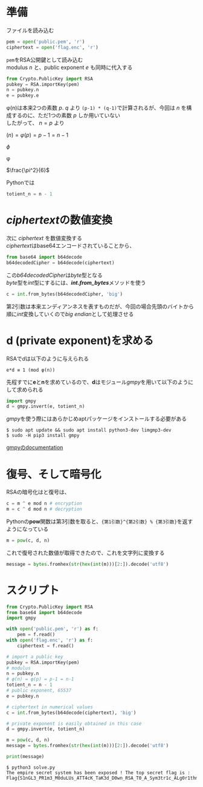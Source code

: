 <!-- TITLE: Rsa Worst Joke -->
<!-- SUBTITLE: A quick summary of Rsa Worst Joke -->

# 準備

ファイルを読み込む

```python
pem = open('public.pem', 'r')
ciphertext = open('flag.enc', 'r')
```

`pem`をRSA公開鍵として読み込む  
modulus $n$ と、public exponent $e$ も同時に代入する

```python
from Crypto.PublicKey import RSA
pubkey = RSA.importKey(pem)
n = pubkey.n
e = pubkey.e
```


φ(n)は本来2つの素数 $p$. $q$ より `(p-1) * (q-1)`で計算されるが、今回は $n$ を構成するのに、ただ1つの素数 $p$ しか用いていない  
したがって、 $n = p$ より

$(n) = φ(p) = p - 1 = n - 1$

$\phi$

φ


$\frac{\pi^2}{6}$

Pythonでは

```python
totient_n = n - 1
```

# *ciphertext*の数値変換
次に *ciphertext* を数値変換する  
*ciphertext*はbase64エンコードされていることから、

```python
from base64 import b64decode
b64decodedCipher = b64decode(ciphertext)
```

この*b64decodedCipher*は*byte*型となる  
*byte*型を*int*型にするには、***int.from_bytes***メソッドを使う

```python
c = int.from_bytes(b64decodedCipher, 'big')
```

第2引数は本来エンディアンネスを表すものだが、今回の場合先頭のバイトから順に*int*変換していくので*big endian*として処理させる

# d (private exponent)を求める

RSAで*d*は以下のように与えられる


```
e*d ≡ 1 (mod φ(n))
```

先程すでに**e**と**n**を求めているので、**d**はモジュール*gmpy*を用いて以下のようにして求められる

```python 
import gmpy
d = gmpy.invert(e, totient_n)
```


*gmpy*を使う際にはあらかじめaptパッケージをインストールする必要がある

```shell
$ sudo apt update && sudo apt install python3-dev limgmp3-dev
$ sudo -H pip3 install gmpy
```

<a href=https://code.google.com/p/gmpy/source/browse/trunk/doc/gmpydoc.txt>gmpyのdocumentation</a>


# 復号、そして暗号化

RSAの暗号化はと復号は、

```python
c = m ^ e mod n # encryption
m = c ^ d mod n # decryption
```

Pythonの**pow**関数は第3引数を取ると、`{第1引数}^{第2引数} % {第3引数}`を返すようになっている

```python
m = pow(c, d, n)
```

これで復号された数値が取得できたので、これを文字列に変換する

```python
message = bytes.fromhex(str(hex(int(m)))[2:]).decode('utf8')
```

# スクリプト

```python
from Crypto.PublicKey import RSA
from base64 import b64decode
import gmpy

with open('public.pem', 'r') as f:
    pem = f.read()
with open('flag.enc', 'r') as f:
    ciphertext = f.read()

# import a public key
pubkey = RSA.importKey(pem)
# modulus 
n = pubkey.n
# φ(n) = φ(p) = p-1 = n-1
totient_n = n - 1
# public exponent, 65537
e = pubkey.n

# ciphertext in numerical values
c = int.from_bytes(b64decode(ciphertext), 'big')

# private exponent is easily obtained in this case
d = gmpy.invert(e, totient_n)

m = pow(c, d, n)
message = bytes.fromhex(str(hex(int(m)))[2:]).decode('utf8')

print(message)
```

```shell
$ python3 solve.py
The empire secret system has been exposed ! The top secret flag is : Flag{S1nGL3_PR1m3_M0duLUs_ATT4cK_TaK3d_D0wn_RSA_T0_A_Sym3tr1c_ALg0r1thm}
```